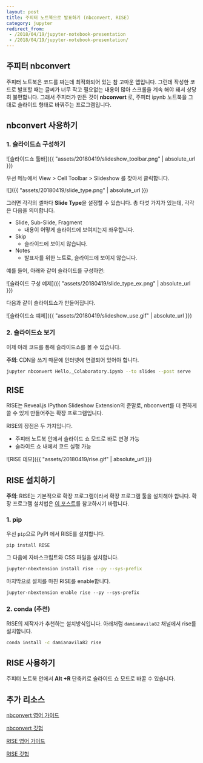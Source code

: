 ```yaml
---
layout: post
title: 주피터 노트북으로 발표하기 (nbconvert, RISE)
category: jupyter
redirect_from:
 - /2018/04/19/jupyter-notebook-presentation
 - /2018/04/19/jupyter-notebook-presentation/
---
```


## 주피터 nbconvert

주피터 노트북은 코드를 짜는데 최적화되어 있는 참 고마운 앱입니다. 그런데 작성한 코드로 발표할 때는 글씨가 너무 작고 필요없는 내용이 많아 스크롤을 계속 해야 돼서 상당히 불편합니다. 그래서 주피터가 만든 것이 **nbconvert** 로, 주피터 ipynb 노트북을 그대로 슬라이드 형태로 바꿔주는 프로그램입니다. 



## nbconvert 사용하기

### 1. 슬라이드쇼 구성하기

![슬라이드쇼 툴바]({{ "assets/20180419/slideshow_toolbar.png" | absolute_url }})

우선 메뉴에서 View > Cell Toolbar > Slideshow 를 찾아서 클릭합니다.

![]({{ "assets/20180419/slide_type.png" | absolute_url }})

그러면 각각의 셀마다 **Slide Type**을 설정할 수 있습니다. 총 다섯 가지가 있는데, 각각은 다음을 의미합니다.

* Slide, Sub-Slide, Fragment
  * 내용이 어떻게 슬라이드에 보여지는지 좌우합니다.
* Skip
  * 슬라이드에 보이지 않습니다.
* Notes
  * 발표자를 위한 노트로, 슬라이드에 보이지 않습니다.

예를 들어, 아래와 같이 슬라이드를 구성하면:

![슬라이드 구성 예제]({{ "assets/20180419/slide_type_ex.png" | absolute_url }})

다음과 같이 슬라이드쇼가 만들어집니다.

![슬라이드쇼 예제]({{ "assets/20180419/slideshow_use.gif" | absolute_url }})



### 2. 슬라이드쇼 보기

이제 아래 코드를 통해 슬라이드쇼를 볼 수 있습니다.

**주의**: CDN을 쓰기 때문에 인터넷에 연결되어 있어야 합니다.

```bash
jupyter nbconvert Hello,_Colaboratory.ipynb --to slides --post serve
```



## RISE

RISE는 Reveal.js IPython Slideshow Extension의 준말로, nbconvert를 더 편하게 쓸 수 있게 만들어주는 확장 프로그램입니다.

RISE의 장점은 두 가지입니다.

* 주피터 노트북 안에서 슬라이드 쇼 모드로 바로 변경 가능
* 슬라이드 쇼 내에서 코드 실행 가능

![RISE 데모]({{ "assets/20180419/rise.gif" | absolute_url }})



## RISE 설치하기

**주의**: RISE는 기본적으로 확장 프로그램이라서 확장 프로그램 툴을 설치해야 합니다. 확장 프로그램 설치법은 [이 포스트](http://www.rlee.ai/2018/04/15/jupyter-notebook-exntesions/)를 참고하시기 바랍니다.

### 1. pip

우선 `pip`으로 PyPI 에서 RISE를 설치합니다.

```bash
pip install RISE
```

그 다음에 자바스크립트와 CSS 파일을 설치합니다.

```bash
jupyter-nbextension install rise --py --sys-prefix
```

마지막으로 설치를 마친 RISE를 enable합니다.

```
jupyter-nbextension enable rise --py --sys-prefix
```

### 2. conda (추천)

RISE의 제작자가 추천하는 설치방식입니다.  아래처럼 `damianavila82` 채널에서 rise를 설치합니다.

```bash
conda install -c damianavila82 rise
```



## RISE 사용하기

주피터 노트북 안에서 **Alt +R** 단축키로 슬라이드 쇼 모드로 바꿀 수 있습니다.



## 추가 리소스

[nbconvert 영어 가이드](https://nbconvert.readthedocs.io)

[nbconvert 깃헙](https://github.com/jupyter/nbconvert)

[RISE 영어 가이드](https://damianavila.github.io/RISE/)

[RISE 깃헙](https://github.com/damianavila/RISE)